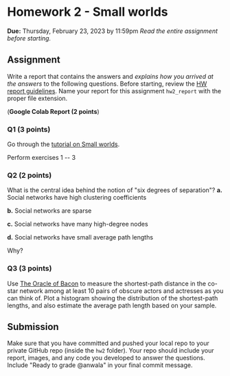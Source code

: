 # Homework 2 - Small worlds
**Due:** Thursday, February 23, 2023 by 11:59pm
 *Read the entire assignment before starting.*

## Assignment

Write a report that contains the answers and *explains how you arrived at the answers* to the following questions. Before starting, review the [HW report guidelines](https://github.com/anwala/teaching-network-science/blob/main/spring-2023/homework/hw0/README.md).  Name your report for this assignment `hw2_report` with the proper file extension.

(**Google Colab Report (2 points**)

### Q1 (3 points)

Go through the [tutorial on Small worlds](https://github.com/anwala/teaching-network-science/blob/main/spring-2023/week-3/data_340_02_s23_chp_02_small_worlds.ipynb).

Perform exercises 1 -- 3    
    
### Q2 (2 points)

What is the central idea behind the notion of "six degrees of separation"?
**a.** Social networks have high clustering coefficients

**b.** Social networks are sparse

**c.** Social networks have many high-degree nodes

**d.** Social networks have small average path lengths

Why?

### Q3 (3 points)

Use [The Oracle of Bacon](http://oracleofbacon.org/) to measure the shortest-path distance in the co-star network among at least 10 pairs of obscure actors and actresses as you can think of. Plot a histogram showing the distribution of the shortest-path lengths, and also estimate the average path length based on your sample.

## Submission

Make sure that you have committed and pushed your local repo to your private GitHub repo (inside the `hw2` folder).  Your repo should include your report, images, and any code you developed to answer the questions.  Include "Ready to grade @anwala" in your final commit message. 

